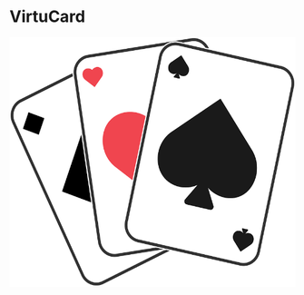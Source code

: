 # VirtuCard
![alt text](https://github.com/VirtuCard/VirtuCard/blob/master/VirtuCardIcon.png?raw=true)
